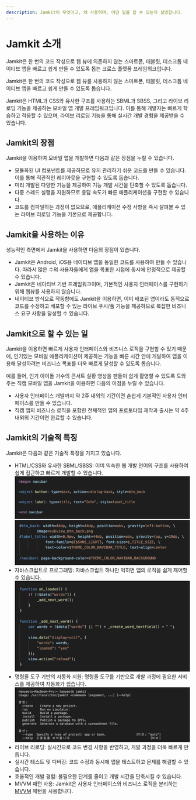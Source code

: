 ```yaml
---
description: Jamkit이 무엇이고, 왜 사용하며, 어떤 일을 할 수 있는지 설명합니다.
---
```


# Jamkit 소개

Jamkit은 한 번의 코드 작성으로 웹 뷰에 의존하지 않는 스마트폰, 태블릿, 데스크톱 네이티브 앱을 빠르고 쉽게 만들 수 있도록 돕는 크로스 플랫폼 프레임워크입니다.

Jamkit은 한 번의 코드 작성으로 웹 뷰를 사용하지 않는 스마트폰, 태블릿, 데스크톱 네이티브 앱을 빠르고 쉽게 만들 수 있도록 돕습니다.

Jamkit은 HTML과 CSS와 유사한 구조를 사용하는 SBML과 SBSS, 그리고 라이브 리로딩 기능을 제공하는 모바일 앱 개발 프레임워크입니다. 이를 통해 개발자는 빠르게 학습하고 적응할 수 있으며, 라이브 리로딩 기능을 통해 실시간 개발 경험을 제공받을 수 있습니다.

## Jamkit의 장점

Jamkit을 이용하여 모바일 앱을 개발하면 다음과 같은 장점을 누릴 수 있습니다.

* 모듈화된 UI 컴포넌트를 제공하므로 유지 관리하기 쉬운 코드를 만들 수 있습니다. 이를 통해 직관적인 레이아웃을 구현할 수 있도록 돕습니다.
* 미리 개발된 다양한 기능을 제공하여 기능 개발 시간을 단축할 수 있도록 돕습니다.
* 다중 스레드 실행을 지원하므로 응답 속도가 빠른 애플리케이션을 구현할 수 있습니다.
* 코드를 컴파일하는 과정이 없으므로, 애플리케이션 수정 사항을 즉시 살펴볼 수 있는 라이브 리로딩 기능을 기본으로 제공합니다.

## Jamkit을 사용하는 이유

성능적인 측면에서 Jamkit을 사용하면 다음의 장점이 있습니다.

* Jamkit은 Android, iOS용 네이티브 앱을 동일한 코드를 사용하여 만들 수 있습니다. 따라서 많은 수의 사용자들에게 앱을 목표한 시점에 동시에 안정적으로 제공할 수 있습니다.
* Jamkit은 네이티브 기반 프레임워크이며, 기본적인 사용자 인터페이스를 구현하기 위해 웹뷰를 사용하지 않습니다.
* 네이티브 방식으로 작동함에도 Jamkit을 이용하면, 이미 배포된 앱이라도 동적으로 코드를 수정하고 배포할 수 있는 라이브 푸시/풀 기능을 제공하므로 복잡한 비즈니스 요구 사항을 달성할 수 있습니다.

## Jamkit으로 할 수 있는 일

Jamkit을 이용하면 빠르게 사용자 인터페이스와 비즈니스 로직을 구현할 수 있기 때문에, 인기있는 모바일 애플리케이션이 제공하는 기능을 빠른 시간 안에 개발하여 앱을 이용해 달성하려는 비즈니스 목표를 더욱 빠르게 달성할 수 있도록 돕습니다.

예를 들어, 인기 아이돌 가수의 콘서트 실황 영상을 팬들이 쉽게 촬영할 수 있도록 도와주는 직캠 모바일 앱을 Jamkit을 이용하면 다음의 이점을 누릴 수 있습니다.

<!--
&lt;To Do: 실제 애플리케이션 스크린 샷 추가&gt;
-->

* 사용자 인터페이스 개발까지 약 2주 내외의 기간이면 손쉽게 기본적인 사용자 인터페이스를 만들 수 있습니다.
* 직캠 앱의 비즈니스 로직을 포함한 전체적인 앱의 프로토타입 제작과 출시는 약 4주 내외의 기간이면 완료할 수 있습니다.

<!--
&lt;To Do: 코드 스캐폴딩 기능으로 잼킷 코드를 특정 애플리케이션 코드로 변환하여 더 확장하여 개발할 수 있음을 설명&gt;
-->

## Jamkit의 기술적 특징

Jamkit은 다음과 같은 기술적 특징을 가지고 있습니다.

* HTML/CSS와 유사한 SBML/SBSS: 이미 익숙한 웹 개발 언어의 구조를 사용하여 쉽게 접근하고 빠르게 개발할 수 있습니다.
  ![SBML - Smart Book Markup Language](images/sbml.png)
  ![SBSS - Smart Book Style Sheet](images/sbss.png)
* 자바스크립트로 프로그래밍: 자바스크립트 하나만 익히면 앱의 로직을 쉽게 제어할 수 있습니다.
  ![Javascript](images/javascript.png)
* 명령줄 도구 기반의 자동화 지원: 명령줄 도구를 기반으로 개발 과정에 필요한 서비스를 제공하여 자동화가 쉽습니다.
  ![Jamkit CLI](images/cli.png)
* 라이브 리로딩: 실시간으로 코드 변경 사항을 반영하고, 개발 과정을 더욱 빠르게 만듭니다.
* 실시간 테스트 및 디버깅: 코드 수정과 동시에 앱을 테스트하고 문제를 해결할 수 있습니다.
* 효율적인 개발 경험: 불필요한 단계를 줄이고 개발 시간을 단축시킬 수 있습니다.
* MVVM 패턴 사용: Jamkit은 사용자 인터페이스와 비즈니스 로직을 분리하는 [MVVM](https://ko.wikipedia.org/wiki/%EB%AA%A8%EB%8D%B8-%EB%B7%B0-%EB%B7%B0%EB%AA%A8%EB%8D%B8) 패턴을 사용합니다.
